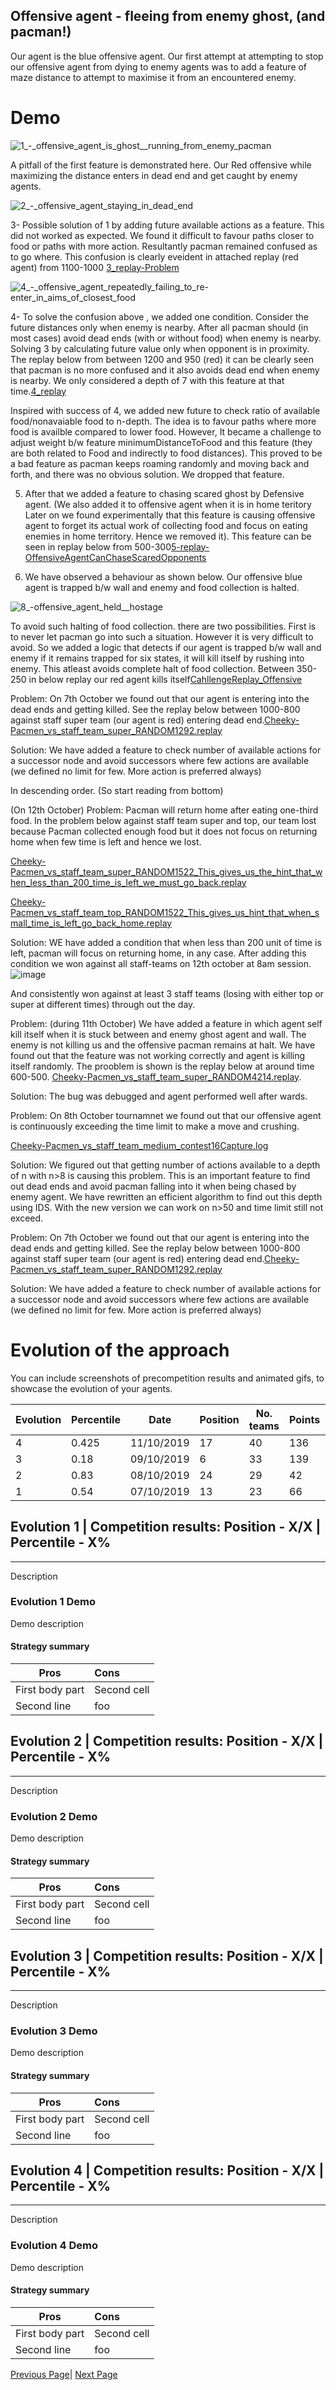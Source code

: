## Offensive agent - fleeing from enemy ghost, (and pacman!)

Our agent is the blue offensive agent. Our first attempt at attempting to stop our offensive agent from dying to enemy agents was to add a feature of maze distance to attempt to maximise it from an encountered enemy. 

# Demo

![1_-_offensive_agent_is_ghost__running_from_enemy_pacman](uploads/1462f1ad37b0b188024a0901a88c6272/1_-_offensive_agent_is_ghost__running_from_enemy_pacman.gif)

A pitfall of the first feature is demonstrated here. Our Red offensive while maximizing the distance enters in dead end and get caught by enemy agents. 

![2_-_offensive_agent_staying_in_dead_end](uploads/3ade853f2b9a113095f31b273ac19f4a/2_-_offensive_agent_staying_in_dead_end.gif)



3- Possible solution of 1 by adding future available actions as a feature. This did not worked as expected. We found it difficult to favour paths closer to food or paths with more action.  Resultantly pacman remained confused as to go where. This confusion is clearly eveident in attached replay (red agent) from 1100-1000 [3_replay-Problem](uploads/91cb0bffcb7f3812888045b7d05c7379/3_replay-Problem)


![4_-_offensive_agent_repeatedly_failing_to_re-enter_in_aims_of_closest_food](uploads/1fc4b3b072d59730c30404a1fd70ea0b/4_-_offensive_agent_repeatedly_failing_to_re-enter_in_aims_of_closest_food.gif)

4- To solve the confusion above , we added one condition. Consider the future distances only when enemy is nearby. After all pacman should (in most cases) avoid dead ends (with or without food) when enemy is nearby. Solving 3 by calculating future value only when opponent is in proximity.
The replay below from between 1200 and 950 (red) it can be clearly seen that pacman is no more confused and it also avoids dead end when enemy is nearby. We only considered a depth of 7 with this feature at that time.[4_replay](uploads/164dc8bc3345304bd907ec1e40a75c6f/4_replay) 

Inspired with success of 4, we added new future to check ratio of available food/nonavaiable food to n-depth. The idea is to favour paths where more food is availble compared to lower food. However,  It became a challenge to adjust weight b/w feature minimumDistanceToFood and this feature (they are both related to Food and indirectly to food distances). This proved to be a bad feature as pacman keeps roaming randomly and moving back and forth, and there was no obvious solution. We dropped that feature.

5.  After that we added a feature to chasing scared ghost by Defensive agent. (We also added it to offensive agent when it is in home teritory Later on we found experimentally that this feature is causing offensive agent to forget its actual work of collecting food and focus on eating enemies in home territory. Hence we removed it). This feature can be seen in replay below from 500-300[5-replay-OffensiveAgentCanChaseScaredOpponents](uploads/e0d9b51713f67a7b2f5afa1c02d32bc4/5-replay-OffensiveAgentCanChaseScaredOpponents)

6. We have observed a behaviour as shown below. Our offensive blue agent is trapped b/w wall and enemy and food collection is halted.

![8_-_offensive_agent_held__hostage_](uploads/4df8370837b6dee5b20d0def584d44ad/8_-_offensive_agent_held__hostage_.gif)

To avoid such halting of food collection. there are two possibilities. First is to never let pacman go into such a situation. However it is very difficult to avoid. So we added a logic that detects if our agent is trapped b/w wall and enemy if it remains trapped for six states, it will kill itself by rushing into enemy. This atleast avoids complete halt of food collection. Between 350-250 in below replay our red agent kills itself[CahllengeReplay_Offensive](uploads/401c3eec83b2eb3d99748ee17cc99380/CahllengeReplay_Offensive)




Problem: On 7th October we found out that our agent is entering into the dead ends and getting killed. See the replay below
between 1000-800 against staff super team (our agent is red) entering dead end.[Cheeky-Pacmen_vs_staff_team_super_RANDOM1292.replay](uploads/0a9d003bd5831487c091254d22582513/Cheeky-Pacmen_vs_staff_team_super_RANDOM1292.replay)

Solution: We have added a feature to check number of available actions for a successor node and avoid successors where few actions are available (we defined no limit for few. More action is preferred always)









In descending order. (So start reading from bottom)

 (On 12th October)
Problem: Pacman will return home after eating one-third food. In the problem below against staff team super and top, our team lost because Pacman collected enough food but it does not focus on returning home when few time is left and hence we lost.

[Cheeky-Pacmen_vs_staff_team_super_RANDOM1522_This_gives_us_the_hint_that_when_less_than_200_time_is_left_we_must_go_back.replay](uploads/2366f79908f4fc80ae96eb7a93b148b0/Cheeky-Pacmen_vs_staff_team_super_RANDOM1522_This_gives_us_the_hint_that_when_less_than_200_time_is_left_we_must_go_back.replay)

[Cheeky-Pacmen_vs_staff_team_top_RANDOM1522_This_gives_us_hint_that_when_small_time_is_left_go_back_home.replay](uploads/358ee05c1abb31112b0bc01ff9407dfc/Cheeky-Pacmen_vs_staff_team_top_RANDOM1522_This_gives_us_hint_that_when_small_time_is_left_go_back_home.replay)

Solution: WE have added a condition that when less than 200 unit of time is left, pacman will focus on returning home, in any case. After adding this condition we won against all staff-teams on 12th october at 8am session.
![image](uploads/632378307ac162f354ba5ff8d8bdf704/image.png)

And consistently won against at least 3 staff teams (losing with either top or super at different times) through out the day.


Problem: (during 11th October) We have added a feature in which agent self kill itself when it is stuck between and enemy ghost agent and wall. The enemy is not killing us and the offensive pacman remains at halt. We have found out that the feature was not working correctly and agent is killing itself randomly. The prooblem is shown is the replay below at around time 600-500.
[Cheeky-Pacmen_vs_staff_team_super_RANDOM4214.replay](uploads/83034c46a0d216eacd086f4e97bd995e/Cheeky-Pacmen_vs_staff_team_super_RANDOM4214.replay).

Solution: The bug was debugged and agent performed well after wards. 


Problem: On 8th October tournamnet we found out that our offensive agent is continuously exceeding the time limit to make a move and crushing.

[Cheeky-Pacmen_vs_staff_team_medium_contest16Capture.log](uploads/52f1eebb933d3e63e4b05121f3a859c3/Cheeky-Pacmen_vs_staff_team_medium_contest16Capture.log)


Solution: We figured out that getting number of actions available to a depth of n with n>8 is causing this problem. This is an important feature to find out dead ends and avoid pacman falling into it when being chased by enemy agent. We have rewritten an efficient algorithm to find out this depth using IDS. With the new version we can work on n>50 and time limit still not exceed.

Problem: On 7th October we found out that our agent is entering into the dead ends and getting killed. See the replay below
between 1000-800 against staff super team (our agent is red) entering dead end.[Cheeky-Pacmen_vs_staff_team_super_RANDOM1292.replay](uploads/0a9d003bd5831487c091254d22582513/Cheeky-Pacmen_vs_staff_team_super_RANDOM1292.replay)

Solution: We have added a feature to check number of available actions for a successor node and avoid successors where few actions are available (we defined no limit for few. More action is preferred always)


# Evolution of the approach

You can include screenshots of precompetition results and animated gifs, to showcase the evolution of your agents.

Evolution| Percentile |Date|Position|No. teams|Points	|Win	|Tie	|Lost	|TOTAL	|FAILED|	Score balance|
|--------|---|---|---|---|---|---|---|---|---|---|---|
|4|0.425|11/10/2019|17|40|136|44|4|30|78|0|-34|
|3|0.18|09/10/2019|6|33|139|43|10|11|64|0|225|
|2|0.83|08/10/2019|24|29|42|14|0|42|56|39|-66|
|1|0.54|07/10/2019|13|23|66|21|3|22|46|0|-19|

## Evolution 1 | Competition results: Position - X/X | Percentile - X%
----

Description

### Evolution 1 Demo

Demo description

#### Strategy summary

| Pros | Cons |
|-----------------|:-------------|
| First body part | Second cell  |
| Second line     | foo          |

## Evolution 2 | Competition results: Position - X/X | Percentile - X%
----

Description

### Evolution 2 Demo

Demo description

#### Strategy summary

| Pros | Cons |
|-----------------|:-------------|
| First body part | Second cell  |
| Second line     | foo          |

## Evolution 3 | Competition results: Position - X/X | Percentile - X%
----

Description

### Evolution 3 Demo

Demo description

#### Strategy summary

| Pros | Cons |
|-----------------|:-------------|
| First body part | Second cell  |
| Second line     | foo          |

## Evolution 4 | Competition results: Position - X/X | Percentile - X%
----

Description

### Evolution 4 Demo

Demo description

#### Strategy summary

| Pros | Cons |
|-----------------|:-------------|
| First body part | Second cell  |
| Second line     | foo          |

[Previous Page](/3_approach_evolution)| [Next Page](/4_conclusion)